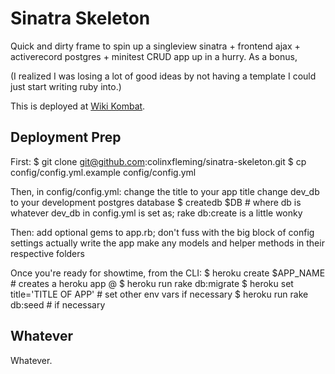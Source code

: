 # Sinatra Skeleton

Quick and dirty frame to spin up a singleview sinatra + frontend ajax + activerecord postgres + minitest CRUD app up in a hurry. As a bonus, 

(I realized I was losing a lot of good ideas by not having a template I could just start writing ruby into.)

This is deployed at [Wiki Kombat](http://wikikombat.herokuapp.com).

## Deployment Prep 

First: 
    $ git clone git@github.com:colinxfleming/sinatra-skeleton.git
    $ cp config/config.yml.example config/config.yml 

Then, in config/config.yml:
    change the title to your app title
    change dev_db to your development postgres database
    $ createdb $DB # where db is whatever dev_db in config.yml is set as; rake db:create is a little wonky

Then: 
    add optional gems to app.rb; don't fuss with the big block of config settings
    actually write the app
    make any models and helper methods in their respective folders

Once you're ready for showtime, from the CLI: 
    $ heroku create $APP_NAME # creates a heroku app @
    $ heroku run rake db:migrate
    $ heroku set title='TITLE OF APP' # set other env vars if necessary
    $ heroku run rake db:seed # if necessary

## Whatever

Whatever.
